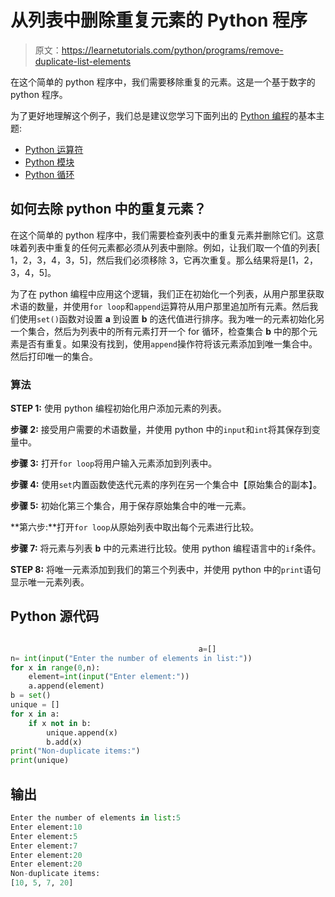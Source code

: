 # 从列表中删除重复元素的 Python 程序

> 原文：<https://learnetutorials.com/python/programs/remove-duplicate-list-elements>

在这个简单的 python 程序中，我们需要移除重复的元素。这是一个基于数字的 python 程序。

为了更好地理解这个例子，我们总是建议您学习下面列出的 [Python 编程](../ "Python tutorial")的基本主题:

*   [Python 运算符](../../python/python-operators "operators in python")
*   [Python 模块](../../python/python-modules-tutorials "python modules")
*   [Python 循环](../../python/python-loop-tutorials "Loops in python")

## 如何去除 python 中的重复元素？

在这个简单的 python 程序中，我们需要检查列表中的重复元素并删除它们。这意味着列表中重复的任何元素都必须从列表中删除。例如，让我们取一个值的列表[ 1，2，3，4，3，5]，然后我们必须移除 3，它再次重复。那么结果将是[1，2，3，4，5]。

为了在 python 编程中应用这个逻辑，我们正在初始化一个列表，从用户那里获取术语的数量，并使用`for loop`和`append`运算符从用户那里追加所有元素。然后我们使用`set()`函数对设置 **a** 到设置 **b** 的迭代值进行排序。我为唯一的元素初始化另一个集合，然后为列表中的所有元素打开一个 for 循环，检查集合 **b** 中的那个元素是否有重复。如果没有找到，使用`append`操作符将该元素添加到唯一集合中。然后打印唯一的集合。

### 算法

**STEP 1:** 使用 python 编程初始化用户添加元素的列表。

**步骤 2:** 接受用户需要的术语数量，并使用 python 中的`input`和`int`将其保存到变量中。

**步骤 3:** 打开`for loop`将用户输入元素添加到列表中。

**步骤 4:** 使用`set`内置函数使迭代元素的序列在另一个集合中【原始集合的副本】。

**步骤 5:** 初始化第三个集合，用于保存原始集合中的唯一元素。

**第六步:**打开`for loop`从原始列表中取出每个元素进行比较。

**步骤 7:** 将元素与列表 **b** 中的元素进行比较。使用 python 编程语言中的`if`条件。

**STEP 8:** 将唯一元素添加到我们的第三个列表中，并使用 python 中的`print`语句显示唯一元素列表。

## Python 源代码

```py

                                          a=[]
n= int(input("Enter the number of elements in list:"))
for x in range(0,n):
    element=int(input("Enter element:"))
    a.append(element)
b = set()
unique = []
for x in a:
    if x not in b:
        unique.append(x)
        b.add(x)
print("Non-duplicate items:")
print(unique)

```

## 输出

```py
Enter the number of elements in list:5
Enter element:10
Enter element:5
Enter element:7
Enter element:20
Enter element:20
Non-duplicate items:
[10, 5, 7, 20]
```